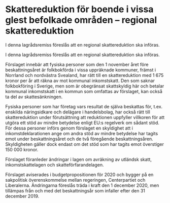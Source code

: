 # Skattereduktion för boende i vissa glest befolkade områden – regional skattereduktion

I denna lagrådsremiss föreslås att en regional skattereduktion ska införas.

I denna lagrådsremiss föreslås att en regional skattereduktion ska införas.

Förslaget innebär att fysiska personer som den 1 november året före beskattningsåret är folkbokförda i vissa uppräknade kommuner, främst i Norrland och nordvästra Svealand, har rätt till en skattereduktion med 1 675 kronor per år att räkna av mot kommunal inkomstskatt. Den som saknar folkbokföring i Sverige, men som är obegränsat skattskyldig här och betalar kommunal inkomstskatt i en kommun som omfattas av förslaget, kan också ta del av skattesänkningen.

Fysiska personer som har företag vars resultat de själva beskattas för, t.ex. enskilda näringsidkare och delägare i handelsbolag, har också rätt till skattereduktion under förutsättning att reduktionen uppfyller villkoren för att utgöra ett stöd av mindre betydelse enligt EU:s regelverk om sådant stöd. För dessa personer införs genom förslaget en skyldighet att i inkomstdeklarationen ange om andra stöd av mindre betydelse har tagits emot under beskattningsåret och de två föregående beskattningsåren. Skyldigheten gäller dock endast om det stöd som har tagits emot överstiger 150 000 kronor.

Förslaget föranleder ändringar i lagen om avräkning av utländsk skatt, inkomstskattelagen och skatteförfarandelagen.

Förslaget aviserades i budgetpropositionen för 2020 och bygger på en sakpolitisk överenskommelse mellan regeringen, Centerpartiet och Liberalerna. Ändringarna föreslås träda i kraft den 1 december 2020, men tillämpas från och med det beskattningsår som infaller efter den 31 december 2019.
